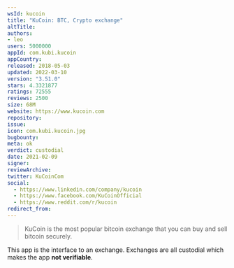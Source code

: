 ```yaml
---
wsId: kucoin
title: "KuCoin: BTC, Crypto exchange"
altTitle: 
authors:
- leo
users: 5000000
appId: com.kubi.kucoin
appCountry: 
released: 2018-05-03
updated: 2022-03-10
version: "3.51.0"
stars: 4.3321877
ratings: 72555
reviews: 2500
size: 68M
website: https://www.kucoin.com
repository: 
issue: 
icon: com.kubi.kucoin.jpg
bugbounty: 
meta: ok
verdict: custodial
date: 2021-02-09
signer: 
reviewArchive:
twitter: KuCoinCom
social:
  - https://www.linkedin.com/company/kucoin
  - https://www.facebook.com/KuCoinOfficial
  - https://www.reddit.com/r/kucoin
redirect_from:
---
```


> KuCoin is the most popular bitcoin exchange that you can buy and sell bitcoin
  securely.

This app is the interface to an exchange. Exchanges are all custodial which
makes the app **not verifiable**.

